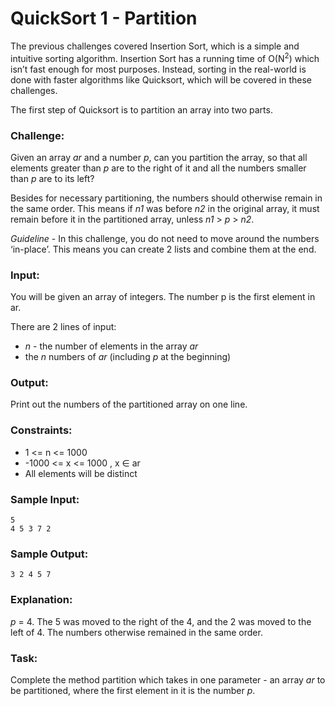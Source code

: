 QuickSort 1 - Partition
=======================

The previous challenges covered Insertion Sort, which is a simple and intuitive sorting algorithm. Insertion Sort has a running time of O(N<sup>2</sup>) which isn’t fast enough for most purposes. Instead, sorting in the real-world is done with faster algorithms like Quicksort, which will be covered in these challenges.

The first step of Quicksort is to partition an array into two parts.

### Challenge:

Given an array *ar* and a number *p*, can you partition the array, so that all elements greater than *p* are to the right of it and all the numbers smaller than *p* are to its left?

Besides for necessary partitioning, the numbers should otherwise remain in the same order. This means if *n1* was before *n2* in the original array, it must remain before it in the partitioned array, unless *n1* > *p* > *n2*.

*Guideline* - In this challenge, you do not need to move around the numbers ‘in-place’. This means you can create 2 lists and combine them at the end.

### Input:

You will be given an array of integers. The number p is the first element in ar.

There are 2 lines of input:

* *n* - the number of elements in the array *ar*
* the *n* numbers of *ar* (including *p* at the beginning)

### Output:

Print out the numbers of the partitioned array on one line.

### Constraints:

* 1 <= n <= 1000 
* -1000 <= x <= 1000 , x ∈ ar 
* All elements will be distinct

### Sample Input:

    5
    4 5 3 7 2

### Sample Output:

    3 2 4 5 7

### Explanation:

*p* = 4. The 5 was moved to the right of the 4, and the 2 was moved to the left of 4. The numbers otherwise remained in the same order.

### Task:

Complete the method partition which takes in one parameter - an array *ar* to be partitioned, where the first element in it is the number *p*.
